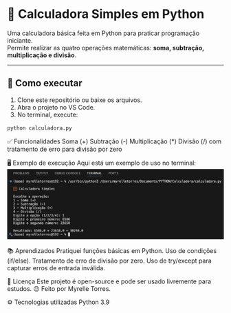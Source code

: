 # 🧮 Calculadora Simples em Python

Uma calculadora básica feita em Python para praticar programação iniciante.  
Permite realizar as quatro operações matemáticas: **soma, subtração, multiplicação e divisão**.

---

## 🚀 Como executar

1. Clone este repositório ou baixe os arquivos.
2. Abra o projeto no VS Code.
3. No terminal, execute:

```bash
python calculadora.py

```
✅ Funcionalidades
Soma (+)
Subtração (-)
Multiplicação (*)
Divisão (/) com tratamento de erro para divisão por zero

🖥️ Exemplo de execução
Aqui está um exemplo de uso no terminal:
![Screenshot da Calculadora](screenshot_calculadora.png)

📚 Aprendizados
Pratiquei funções básicas em Python.
Uso de condições (if/else).
Tratamento de erro de divisão por zero.
Uso de try/except para capturar erros de entrada inválida.

📜 Licença
Este projeto é open-source e pode ser usado livremente para estudos. 😉
Feito por Myrelle Torres.

⚙️ Tecnologias utilizadas
Python 3.9
